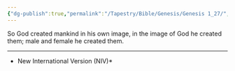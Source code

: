 ```yaml
---
{"dg-publish":true,"permalink":"/Tapestry/Bible/Genesis/Genesis 1_27/","title":"Genesis 1:27","hide":true,"tags":["bible-verse","bible-verse"],"dgHomeLink":true,"dgShowLocalGraph":true,"dgEnableSearch":true}
---
```


So God created mankind in his own image, in the image of God he created them; male and female he created them.

---
* New International Version (NIV)*
